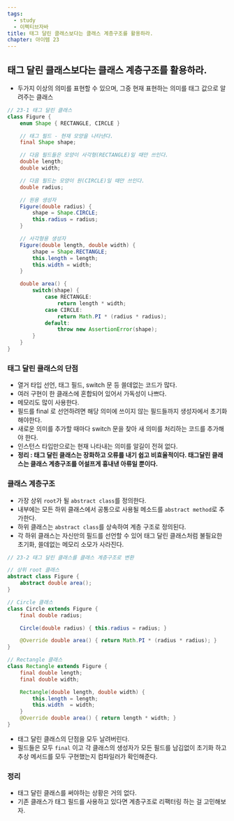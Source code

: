 ```yaml
---
tags:
  - study
  - 이펙티브자바
title: 태그 달린 클래스보다는 클래스 계층구조를 활용하라.
chapter: 아이템 23
---
```

## 태그 달린 클래스보다는 클래스 계층구조를 활용하라.

- 두가지 이상의 의미를 표현할 수 있으며, 그중 현재 표현하는 의미를 태그 값으로 알려주는 클래스
```java
// 23-1 태그 달린 클래스 
class Figure {
    enum Shape { RECTANGLE, CIRCLE }

    // 태그 필드 - 현재 모양을 나타낸다.
    final Shape shape;

    // 다음 필드들은 모양이 사각형(RECTANGLE)일 때만 쓰인다.
    double length;
    double width;

    // 다음 필드는 모양이 원(CIRCLE)일 때만 쓰인다.
    double radius;

    // 원용 생성자
    Figure(double radius) {
        shape = Shape.CIRCLE;
        this.radius = radius;
    }

    // 사각형용 생성자
    Figure(double length, double width) {
        shape = Shape.RECTANGLE;
        this.length = length;
        this.width = width;
    }

    double area() {
        switch(shape) {
            case RECTANGLE:
                return length * width;
            case CIRCLE:
                return Math.PI * (radius * radius);
            default:
                throw new AssertionError(shape);
        }
    }
}
```
### 태그 달린 클래스의 단점
- 열거 타입 선언, 태그 필드, switch 문 등 쓸데없는 코드가 많다.
- 여러 구현이 한 클래스에 혼합되어 있어서 가독성이 나쁘다.
- 메모리도 많이 사용한다.
- 필드를 final 로 선언하려면 해당 의미에 쓰이지 않는 필드들까지 생성자에서 초기화 해야한다.
- 새로운 의미를 추가할 때마다 switch 문을 찾아 새 의미를 처리하는 코드를 추가해야 한다.
- 인스턴스 타입만으로는 현재 나타내는  의미를 알길이 전혀 없다.
- **정리 : 태그 달린 클래스는 장화하고 오류를 내기 쉽고 비효율적이다. 태그달린 클래스는 클래스 계층구조를 어설프게 흉내낸 아류일 뿐이다.** 

### 클래스 계층구조
- 가장 상위 `root`가 될 `abstract class`를 정의한다.
- 내부에는 모든 하위 클래스에서 공통으로 사용될 메소드를 `abstract method`로 추가한다.
- 하위 클래스는 `abstract class`를 상속하여 계층 구조로 정의된다.
- 각 하위 클래스는 자신만의 필드를 선언할 수 있어 태그 달린 클래스처럼 불필요한 초기화, 쓸데없는 메모리 소모가 사라진다.
```java
// 23-2 태그 달린 클래스를 클래스 계층구조로 변환

// 상위 root 클래스
abstract class Figure {
    abstract double area();
}

// Circle 클래스
class Circle extends Figure {
    final double radius;

    Circle(double radius) { this.radius = radius; }

    @Override double area() { return Math.PI * (radius * radius); }
}

// Rectangle 클래스
class Rectangle extends Figure {
    final double length;
    final double width;

    Rectangle(double length, double width) {
        this.length = length;
        this.width  = width;
    }
    @Override double area() { return length * width; }
}
```
- 태그 달린 클래스의 단점을 모두 날려버린다.
- 필드들은 모두 `final` 이고 각 클래스의 생성자가 모든 필드를 남김없이 초기화 하고 추상 메서드를 모두 구현했는지 컴파일러가 확인해준다.

### 정리
- 태그 달린 클래스를 써야하는 상황은 거의 없다.
- 기존 클래스가 태그 필드를 사용하고 있다면 계층구조로 리팩터링 하는 걸 고민해보자.